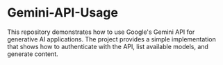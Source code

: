 # Gemini-API-Usage
This repository demonstrates how to use Google's Gemini API for generative AI applications. The project provides a simple implementation that shows how to authenticate with the API, list available models, and generate content.
